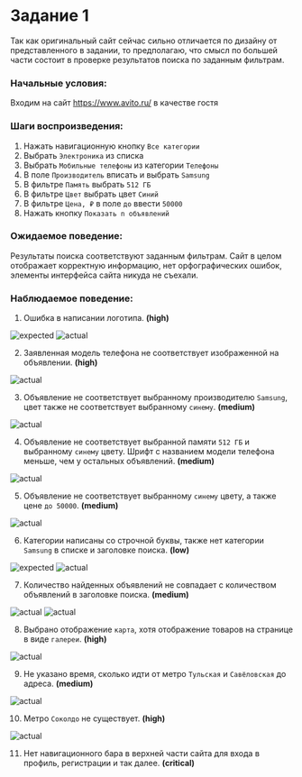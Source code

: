 # Задание 1
Так как оригинальный сайт сейчас сильно отличается по дизайну от представленного в задании, то предполагаю, что смысл по большей части состоит в проверке результатов поиска по заданным фильтрам.

### Начальные условия:
Входим на сайт https://www.avito.ru/ в качестве гостя

### Шаги воспроизведения:
1. Нажать навигационную кнопку `Все категории`
2. Выбрать `Электроника` из списка
3. Выбрать `Мобильные телефоны` из категории `Телефоны`
4. В поле `Производитель` вписать и выбрать `Samsung`
5. В фильтре `Память` выбрать `512 ГБ`
6. В фильтре `Цвет` выбрать цвет `Синий`
7. В фильтре `Цена, ₽` в поле `до` ввести `50000`
8. Нажать кнопку `Показать n объявлений`

### Ожидаемое поведение:
Результаты поиска соответствуют заданным фильтрам. Сайт в целом отображает корректную информацию, нет орфографических ошибок, элементы интерфейса сайта никуда не съехали.

### Наблюдаемое поведение:
1. Ошибка в написании логотипа. **(high)**

![](img/img_1_1.png "expected")
![](img/img_1_2.png "actual")

2. Заявленная модель телефона не соответствует изображенной на объявлении. **(high)**

![](img/img_2.png "actual")

3. Объявление не соответствует выбранному производителю `Samsung`, цвет также не соответствует выбранному `синему`. **(medium)**

![](img/img_3.png "actual")

4. Объявление не соответствует выбранной памяти `512 ГБ` и выбранному `синему` цвету. Шрифт с названием модели телефона меньше, чем у остальных объявлений. **(medium)**

![](img/img_4.png "actual")

5. Объявление не соответствует выбранному `синему` цвету, а также цене `до 50000`. **(medium)**

![](img/img_5.png "actual")

6. Категории написаны со строчной буквы, также нет категории `Samsung` в списке и заголовке поиска. **(low)**

![](img/img_6_1.png "expected")
![](img/img_6_2.png "actual")

7. Количество найденных объявлений не совпадает с количеством объявлений в заголовке поиска. **(medium)**

![](img/img_7_1.png "actual")
![](img/img_7_2.png "actual")

8. Выбрано отображение `карта`, хотя отображение товаров на странице в виде `галереи`. **(high)**

![](img/img_8.png "actual")

9. Не указано время, сколько идти от метро `Тульская` и `Савёловская` до адреса. **(medium)**

![](img/img_9.png "actual")

10. Метро `Соколдо` не существует. **(high)**

![](img/img_10.png "actual")

11.  Нет навигационного бара в верхней части сайта для входа в профиль, регистрации и так далее. **(critical)**
